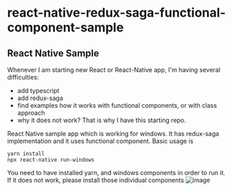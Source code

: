 # react-native-redux-saga-functional-component-sample

## React Native Sample

Whenever I am starting new React or React-Native app, I'm having several difficulties:
- add typescript
- add redux-saga
- find examples how it works with functional components, or with class approach
- why it does not work?
That is why I have this starting repo.

React Native sample app which is working for windows. It has redux-saga implementation and it uses functional component.
Basic usage is

```
yarn install 
npx react-native run-windows
```

You need to have installed yarn, and windows components in order to run it. If it does not work, please install those individual components
![image](https://user-images.githubusercontent.com/28967785/152022780-430d6b35-f088-491c-ade0-db18ded98183.png)

